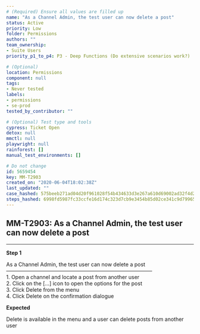 ```yaml
---
# (Required) Ensure all values are filled up
name: "As a Channel Admin, the test user can now delete a post"
status: Active
priority: Low
folder: Permissions
authors: ""
team_ownership: 
- Suite Users
priority_p1_to_p4: P3 - Deep Functions (Do extensive scenarios work?)

# (Optional)
location: Permissions
component: null
tags: 
- Never tested
labels: 
- permissions
- se-prod
tested_by_contributor: ""

# (Optional) Test type and tools
cypress: Ticket Open
detox: null
mmctl: null
playwright: null
rainforest: []
manual_test_environments: []

# Do not change
id: 5659454
key: MM-T2903
created_on: "2020-06-04T18:02:38Z"
last_updated: ""
case_hashed: 575beeb271ad04d20f961028f54b434633d3e267a610d69002ad32f4d2444b49523a0c2ab274f3cb54e40188d4f17cd8
steps_hashed: 6998fd5987fc33ccfe16d174c323d7cb9e3454b85d02ce341c9d79965586bbff6fbd8c4e155dd7d10d3f5705e6355123
---
```


<!-- (Auto-generated) Based on frontmatter's "key" and "name" -->

## MM-T2903: As a Channel Admin, the test user can now delete a post

---

**Step 1**

As a Channel Admin, the test user can now delete a post\
————————————————————————————\
1\. Open a channel and locate a post from another user\
2\. Click on the \[...] icon to open the options for the post\
3\. Click Delete from the menu\
4\. Click Delete on the confirmation dialogue

**Expected**

Delete is available in the menu and a user can delete posts from another user
